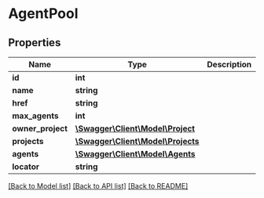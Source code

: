 # AgentPool

## Properties
Name | Type | Description | Notes
------------ | ------------- | ------------- | -------------
**id** | **int** |  | [optional] 
**name** | **string** |  | [optional] 
**href** | **string** |  | [optional] 
**max_agents** | **int** |  | [optional] 
**owner_project** | [**\Swagger\Client\Model\Project**](Project.md) |  | [optional] 
**projects** | [**\Swagger\Client\Model\Projects**](Projects.md) |  | [optional] 
**agents** | [**\Swagger\Client\Model\Agents**](Agents.md) |  | [optional] 
**locator** | **string** |  | [optional] 

[[Back to Model list]](../README.md#documentation-for-models) [[Back to API list]](../README.md#documentation-for-api-endpoints) [[Back to README]](../README.md)


